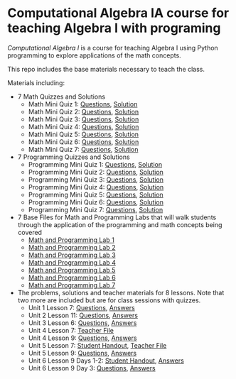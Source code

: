 # Computational Algebra IA course for teaching Algebra I with programing
_Computational Algebra I_ is a course for teaching Algebra I using Python programming to explore applications of the math concepts. 

This repo includes the base materials necessary to teach the class.

Materials including:
<ul>
    <li>7 Math Quizzes and Solutions
        <ul>
            <li>Math Mini Quiz 1: <a href=
            "https://github.com/TonyTerrasa/computational-algebra-1/blob/main/Computational%20Algebra%20Materials/MathMiniQuizzes/MathMiniQuiz1.pdf">
                Questions</a>, <a href=
                "https://github.com/TonyTerrasa/computational-algebra-1/blob/main/Computational%20Algebra%20Materials/MathMiniQuizzes/Solutions/MathMiniQuiz1_SOLUTION.pdf">
                Solution</a>
            </li>
            <li>Math Mini Quiz 2: <a href=
            "https://github.com/TonyTerrasa/computational-algebra-1/blob/main/Computational%20Algebra%20Materials/MathMiniQuizzes/MathMiniQuiz2.pdf">
                Questions</a>, <a href=
                "https://github.com/TonyTerrasa/computational-algebra-1/blob/main/Computational%20Algebra%20Materials/MathMiniQuizzes/Solutions/MathMiniQuiz2_SOLUTION.pdf">
                Solution</a>
            </li>
            <li>Math Mini Quiz 3: <a href=
            "https://github.com/TonyTerrasa/computational-algebra-1/blob/main/Computational%20Algebra%20Materials/MathMiniQuizzes/MathMiniQuiz3.pdf">
                Questions</a>, <a href=
                "https://github.com/TonyTerrasa/computational-algebra-1/blob/main/Computational%20Algebra%20Materials/MathMiniQuizzes/Solutions/MathMiniQuiz3_SOLUTION.pdf">
                Solution</a>
            </li>
            <li>Math Mini Quiz 4: <a href=
            "https://github.com/TonyTerrasa/computational-algebra-1/blob/main/Computational%20Algebra%20Materials/MathMiniQuizzes/MathMiniQuiz4.pdf">
                Questions</a>, <a href=
                "https://github.com/TonyTerrasa/computational-algebra-1/blob/main/Computational%20Algebra%20Materials/MathMiniQuizzes/Solutions/MathMiniQuiz4_SOLUTION.pdf">
                Solution</a>
            </li>
            <li>Math Mini Quiz 5: <a href=
            "https://github.com/TonyTerrasa/computational-algebra-1/blob/main/Computational%20Algebra%20Materials/MathMiniQuizzes/MathMiniQuiz5.pdf">
                Questions</a>, <a href=
                "https://github.com/TonyTerrasa/computational-algebra-1/blob/main/Computational%20Algebra%20Materials/MathMiniQuizzes/Solutions/MathMiniQuiz5_SOLUTION.pdf">
                Solution</a>
            </li>
            <li>Math Mini Quiz 6: <a href=
            "https://github.com/TonyTerrasa/computational-algebra-1/blob/main/Computational%20Algebra%20Materials/MathMiniQuizzes/MathMiniQuiz6.pdf">
                Questions</a>, <a href=
                "https://github.com/TonyTerrasa/computational-algebra-1/blob/main/Computational%20Algebra%20Materials/MathMiniQuizzes/Solutions/MathMiniQuiz6_SOLUTION.pdf">
                Solution</a>
            </li>
            <li>Math Mini Quiz 7: <a href=
            "https://github.com/TonyTerrasa/computational-algebra-1/blob/main/Computational%20Algebra%20Materials/MathMiniQuizzes/MathMiniQuiz7.pdf">
                Questions</a>, <a href=
                "https://github.com/TonyTerrasa/computational-algebra-1/blob/main/Computational%20Algebra%20Materials/MathMiniQuizzes/Solutions/MathMiniQuiz7_SOLUTION.pdf">
                Solution</a>
            </li>
        </ul>
    </li>
    <li>7 Programming Quizzes and Solutions
        <ul>
            <li>Programming Mini Quiz 1: <a href=
            "https://github.com/TonyTerrasa/computational-algebra-1/blob/main/Computational%20Algebra%20Materials/ProgrammingMiniQuizes/ProgrammingMiniQuiz1.ipynb">
                Questions</a>, <a href=
                "https://github.com/TonyTerrasa/computational-algebra-1/blob/main/Computational%20Algebra%20Materials/ProgrammingMiniQuizes/Answers/ProgrammingMiniQuiz1_ANSWER.ipynb">
                Solution</a>
            </li>
            <li>Programming Mini Quiz 2: <a href=
            "https://github.com/TonyTerrasa/computational-algebra-1/blob/main/Computational%20Algebra%20Materials/ProgrammingMiniQuizes/ProgrammingMiniQuiz2.ipynb">
                Questions</a>, <a href=
                "https://github.com/TonyTerrasa/computational-algebra-1/blob/main/Computational%20Algebra%20Materials/ProgrammingMiniQuizes/Answers/ProgrammingMiniQuiz2_ANSWER.ipynb">
                Solution</a>
            </li>
            <li>Programming Mini Quiz 3: <a href=
            "https://github.com/TonyTerrasa/computational-algebra-1/blob/main/Computational%20Algebra%20Materials/ProgrammingMiniQuizes/ProgrammingMiniQuiz3.ipynb">
                Questions</a>, <a href=
                "https://github.com/TonyTerrasa/computational-algebra-1/blob/main/Computational%20Algebra%20Materials/ProgrammingMiniQuizes/Answers/ProgrammingMiniQuiz3_ANSWER.ipynb">
                Solution</a>
            </li>
            <li>Programming Mini Quiz 4: <a href=
            "https://github.com/TonyTerrasa/computational-algebra-1/blob/main/Computational%20Algebra%20Materials/ProgrammingMiniQuizes/ProgrammingMiniQuiz4.ipynb">
                Questions</a>, <a href=
                "https://github.com/TonyTerrasa/computational-algebra-1/blob/main/Computational%20Algebra%20Materials/ProgrammingMiniQuizes/Answers/ProgrammingMiniQuiz4_ANSWER.ipynb">
                Solution</a>
            </li>
            <li>Programming Mini Quiz 5: <a href=
            "https://github.com/TonyTerrasa/computational-algebra-1/blob/main/Computational%20Algebra%20Materials/ProgrammingMiniQuizes/ProgrammingMiniQuiz5.ipynb">
                Questions</a>, <a href=
                "https://github.com/TonyTerrasa/computational-algebra-1/blob/main/Computational%20Algebra%20Materials/ProgrammingMiniQuizes/Answers/ProgrammingMiniQuiz5_ANSWER.ipynb">
                Solution</a>
            </li>
            <li>Programming Mini Quiz 6: <a href=
            "https://github.com/TonyTerrasa/computational-algebra-1/blob/main/Computational%20Algebra%20Materials/ProgrammingMiniQuizes/ProgrammingMiniQuiz6.ipynb">
                Questions</a>, <a href=
                "https://github.com/TonyTerrasa/computational-algebra-1/blob/main/Computational%20Algebra%20Materials/ProgrammingMiniQuizes/Answers/ProgrammingMiniQuiz6_ANSWER.ipynb">
                Solution</a>
            </li>
            <li>Programming Mini Quiz 7: <a href=
            "https://github.com/TonyTerrasa/computational-algebra-1/blob/main/Computational%20Algebra%20Materials/ProgrammingMiniQuizes/ProgrammingMiniQuiz7.ipynb">
                Questions</a>, <a href=
                "https://github.com/TonyTerrasa/computational-algebra-1/blob/main/Computational%20Algebra%20Materials/ProgrammingMiniQuizes/Answers/ProgrammingMiniQuiz7_ANSWER.ipynb">
                Solution</a>
            </li>
        </ul>
    </li>
    <li>7 Base Files for Math and Programming Labs that will
    walk students through the application of the programming
    and math concepts being covered
        <ul>
            <li>
                <a href=
                "https://github.com/TonyTerrasa/computational-algebra-1/blob/main/Computational%20Algebra%20Materials/Labs/Lab1.ipynb">
                Math and Programming Lab 1</a>
            </li>
            <li>
                <a href=
                "https://github.com/TonyTerrasa/computational-algebra-1/blob/main/Computational%20Algebra%20Materials/Labs/Lab2.ipynb">
                Math and Programming Lab 2</a>
            </li>
            <li>
                <a href=
                "https://github.com/TonyTerrasa/computational-algebra-1/blob/main/Computational%20Algebra%20Materials/Labs/Lab3.ipynb">
                Math and Programming Lab 3</a>
            </li>
            <li>
                <a href=
                "https://github.com/TonyTerrasa/computational-algebra-1/blob/main/Computational%20Algebra%20Materials/Labs/Lab4.ipynb">
                Math and Programming Lab 4</a>
            </li>
            <li>
                <a href=
                "https://github.com/TonyTerrasa/computational-algebra-1/blob/main/Computational%20Algebra%20Materials/Labs/Lab5.ipynb">
                Math and Programming Lab 5</a>
            </li>
            <li>
                <a href=
                "https://github.com/TonyTerrasa/computational-algebra-1/blob/main/Computational%20Algebra%20Materials/Labs/Lab6.ipynb">
                Math and Programming Lab 6</a>
            </li>
            <li>
                <a href=
                "https://github.com/TonyTerrasa/computational-algebra-1/blob/main/Computational%20Algebra%20Materials/Labs/Lab7.ipynb">
                Math and Programming Lab 7</a>
            </li>
        </ul>
    </li>
    <li>The problems, solutions and teacher materials for 8
    lessons. Note that two more are included but are for class
    sessions with quizzes.
        <ul>
            <li>Unit 1 Lesson 7: <a href=
            "https://github.com/TonyTerrasa/computational-algebra-1/blob/main/Computational%20Algebra%20Materials/LessonPlanMaterials/Unit1Lesson7.ipynb">
                Questions</a>, <a href=
                "https://github.com/TonyTerrasa/computational-algebra-1/blob/main/Computational%20Algebra%20Materials/LessonPlanMaterials/Unit1Lesson7_SOLUTION.ipynb">
                Answers</a>
            </li>
            <li>Unit 2 Lesson 11: <a href=
            "https://github.com/TonyTerrasa/computational-algebra-1/blob/main/Computational%20Algebra%20Materials/LessonPlanMaterials/Unit2Lesson11.ipynb">
                Questions</a>, <a href=
                "https://github.com/TonyTerrasa/computational-algebra-1/blob/main/Computational%20Algebra%20Materials/LessonPlanMaterials/Unit2Lesson11_SOLUTION.ipynb">
                Answers</a>
            </li>
            <li>Unit 3 Lesson 6: <a href=
            "https://github.com/TonyTerrasa/computational-algebra-1/blob/main/Computational%20Algebra%20Materials/LessonPlanMaterials/Unit3Lesson6.ipynb">
                Questions</a>, <a href=
                "https://github.com/TonyTerrasa/computational-algebra-1/blob/main/Computational%20Algebra%20Materials/LessonPlanMaterials/Unit3Lesson6_SOLUTION.ipynb">
                Answers</a>
            </li>
            <li>Unit 4 Lesson 7: <a href=
            "https://github.com/TonyTerrasa/computational-algebra-1/blob/main/Computational%20Algebra%20Materials/LessonPlanMaterials/Unit4Lesson7_TEACHER.ipynb">
                Teacher File</a>
            </li>
            <li>Unit 4 Lesson 9: <a href=
            "https://github.com/TonyTerrasa/computational-algebra-1/blob/main/Computational%20Algebra%20Materials/LessonPlanMaterials/Unit4Lesson9.ipynb">
                Questions</a>, <a href=
                "https://github.com/TonyTerrasa/computational-algebra-1/blob/main/Computational%20Algebra%20Materials/LessonPlanMaterials/Unit4Lesson9_SOLUTION.ipynb">
                Answers</a>
            </li>
            <li>Unit 5 Lesson 7: <a href=
            "https://github.com/TonyTerrasa/computational-algebra-1/blob/main/Computational%20Algebra%20Materials/LessonPlanMaterials/Unit5Lesson7_STUDENTHANDOUT.pdf">
                Student Handout</a>, <a href=
                "https://github.com/TonyTerrasa/computational-algebra-1/blob/main/Computational%20Algebra%20Materials/LessonPlanMaterials/Unit5Lesson7_TEACHER.ipynb">
                Teacher File</a>
            </li>
            <li>Unit 5 Lesson 9: <a href=
            "https://github.com/TonyTerrasa/computational-algebra-1/blob/main/Computational%20Algebra%20Materials/LessonPlanMaterials/Unit5Lesson9.ipynb">
                Questions</a>, <a href=
                "https://github.com/TonyTerrasa/computational-algebra-1/blob/main/Computational%20Algebra%20Materials/LessonPlanMaterials/Unit5Lesson9_SOLUTION.ipynb">
                Answers</a>
            </li>
            <li>Unit 6 Lesson 9 Days 1-2: <a href=
            "https://github.com/TonyTerrasa/computational-algebra-1/blob/main/Computational%20Algebra%20Materials/LessonPlanMaterials/Unit6Lesson9_STUDENTHANDOUT.pdf">
                Student Handout</a>, <a href=
                "https://github.com/TonyTerrasa/computational-algebra-1/blob/main/Computational%20Algebra%20Materials/LessonPlanMaterials/Unit6Lesson9_HANDOUT_SOLUTION.pdf">
                Answers</a>
            </li>
            <li>Unit 6 Lesson 9 Day 3: <a href=
            "https://github.com/TonyTerrasa/computational-algebra-1/blob/main/Computational%20Algebra%20Materials/LessonPlanMaterials/Unit6Lesson9_day3.ipynb">
                Questions</a>, <a href=
                "https://github.com/TonyTerrasa/computational-algebra-1/blob/main/Computational%20Algebra%20Materials/LessonPlanMaterials/Unit6Lesson9_day3_SOLUTION.ipynb">
                Answers</a>
            </li>
        </ul>
    </li>
</ul>
